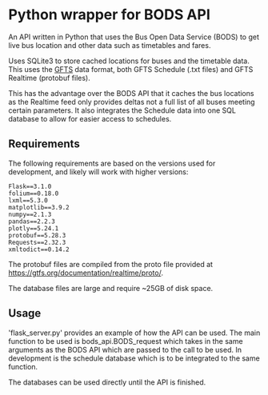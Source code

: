 # Python wrapper for BODS API
An API written in Python that uses the Bus Open Data Service (BODS) to get live bus location and other data such as 
timetables and fares. 

Uses SQLite3 to store cached locations for buses and the timetable data. This uses the [GFTS](https://gtfs.org/) data
format, both GFTS Schedule (.txt files) and GFTS Realtime (protobuf files).

This has the advantage over the BODS API that it caches the bus locations as the Realtime feed only provides deltas not 
a full list of all buses meeting certain parameters. It also integrates the Schedule data into one SQL database to allow
for easier access to schedules.

## Requirements
The following requirements are based on the versions used for development, and likely will work with higher versions:
```
Flask==3.1.0
folium==0.18.0
lxml==5.3.0
matplotlib==3.9.2
numpy==2.1.3
pandas==2.2.3
plotly==5.24.1
protobuf==5.28.3
Requests==2.32.3
xmltodict==0.14.2
```

The protobuf files are compiled from the proto file provided at https://gtfs.org/documentation/realtime/proto/.

The database files are large and require ~25GB of disk space.

## Usage
'flask_server.py' provides an example of how the API can be used. The main function to be used is bods_api.BODS_request 
which takes in the same arguments as the BODS API which are passed to the call to be used. In development is the
schedule database which is to be integrated to the same function.

The databases can be used directly until the API is finished.